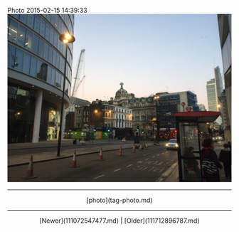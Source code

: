 <!--
title: Photo 2015-02-15 14
date: 2020-06-28T14:38:48.382Z
tags: photo
-->

Photo 2015-02-15 14:39:33
![](111077489147-0.jpg)

<!--BOTTOM-POST-NAVIGATION-->
---

<center>[photo](tag-photo.md)</center>

---

<center>[Newer](111072547477.md) | [Older](111712896787.md)</center>